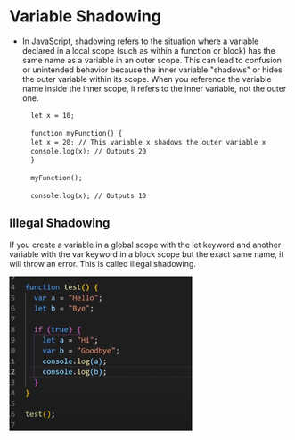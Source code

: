 # Variable Shadowing 
 
- In JavaScript, shadowing refers to the situation where a variable declared in a local scope (such as within a function or block) has the same name as a variable in an outer scope. This can lead to confusion or unintended behavior because the inner variable "shadows" or hides the outer variable within its scope. When you reference the variable name inside the inner scope, it refers to the inner variable, not the outer one.

        let x = 10;

        function myFunction() {
        let x = 20; // This variable x shadows the outer variable x
        console.log(x); // Outputs 20
        }

        myFunction();

        console.log(x); // Outputs 10

## Illegal Shadowing 
If you create a variable in a global scope with the let keyword and another variable with the var keyword in a block scope but the exact same name, it will throw an error. This is called illegal shadowing.


![illegal shadowing](illegalShadowing.png)
